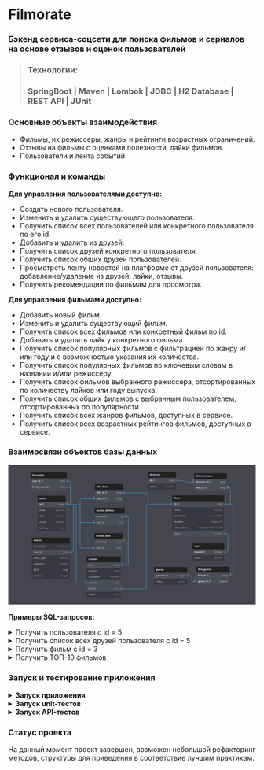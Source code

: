 # Filmorate
### Бэкенд сервиса-соцсети для поиска фильмов и сериалов на основе отзывов и оценок пользователей
> ### Технологии:
> ### SpringBoot | Maven | Lombok | JDBC | H2 Database | REST API | JUnit

### Основные объекты взаимодействия
- Фильмы, их режиссеры, жанры и рейтинги возрастных ограничений.
- Отзывы на фильмы с оценками полезности, лайки фильмов.
- Пользователи и лента событий.

### Функционал и команды
**Для управления пользователями доступно:**
- Создать нового пользователя.
- Изменить и удалить существующего пользователя.
- Получить список всех пользователей или конкретного пользователя по его id.
- Добавить и удалить из друзей.
- Получить список друзей конкретного пользователя.
- Получить список общих друзей пользователей.
- Просмотреть ленту новостей на платформе от друзей пользователя: добавление/удаление из друзей, лайки, отзывы.
- Получить рекомендации по фильмам для просмотра.

**Для управления фильмами доступно:**
- Добавить новый фильм.
- Изменить и удалить существующий фильм.
- Получить список всех фильмов или конкретный фильм по id.
- Добавить и удалить лайк у конкретного фильма.
- Получить список популярных фильмов с фильтрацией по жанру и/или году и с возможностью указания их количества.
- Получить список популярных фильмов по ключевым словам в названии и/или режиссеру.
- Получить список фильмов выбранного режиссера, отсортированных по количеству лайков или году выпуска.
- Получить список общих фильмов с выбранным пользователем, отсортированных по популярности.
- Получить список всех жанров фильмов, доступных в сервисе.
- Получить список всех возрастных рейтингов фильмов, доступных в сервисе.


### Взаимосвязи объектов базы данных

![Java-filmorate project DB](src/main/resources/filmorate_DB.png)

**Примеры SQL-запросов:**

<details>
  <summary>Получить пользователя с id = 5 </summary>

```roomsql
SELECT *
FROM users
WHERE id = 5;
```
</details>

<details>
  <summary>Получить список всех друзей пользователя с id = 5 </summary>

```roomsql
SELECT *
FROM users
WHERE id IN 
    (SELECT friend_user_id
    FROM friendship
    WHERE user_id = 5);
```
</details>

<details>
  <summary>Получить фильм с id = 3</summary>

```roomsql
SELECT *
FROM films
WHERE film_id = 3;
```
</details>

<details>
  <summary>Получить ТОП-10 фильмов</summary>

```roomsql
SELECT f.name AS topfilms
FROM films AS f
LEFT JOIN film_likes AS lk ON f.id = lk.film_id
GROUP BY topfilms ORDER BY COUNT(lk.user_id) DESC LIMIT 10;
```
</details>

### Запуск и тестирование приложения
<details>
<summary><b>Запуск приложения</b></summary>

1. Выполните клонирование репозитория:
    - используя web URL: `https://github.com/AlexanderBesedin/java-films.git`
    - используя SSH-ключ: `git@github.com:AlexanderBesedin/java-films.git`
    - или просто скачайте zip-архив 
   по [ссылке](https://github.com/AlexanderBesedin/java-films/archive/refs/heads/main.zip).
2. Запустите файл проекта `FilmorateApplication` в выбранной IDE 
по пути: `src/main/java/ru/yandex/practicum/filmorate/FilmorateApplication.java`.
3. Приложение работает по следующим базовым URL: 
   - `http://localhost:8080/users`.
   - `http://localhost:8080/films`.
   - `http://localhost:8080/reviews`.
   - `http://localhost:8080/directors`.
   - `http://localhost:8080/genres`.
   - `http://localhost:8080/mpa`.
</details>

<details>
<summary><b>Запуск unit-тестов</b></summary>

Используя выбранную IDE, перейдите в директорию `src/test/java/ru/yandex/practicum/filmorate/storage/dao` 
и запустите тесты в классах `FilmDaoImplTest` и `UserDaoImplTest`.
</details>

<details>
<summary><b>Запуск API-тестов</b></summary>

1. Запустите файл проекта `FilmorateApplication` в выбранной IDE 
по пути: `src/main/java/ru/yandex/practicum/filmorate/FilmorateApplication.java`.
2. Импортируйте [json-коллекцию](src/main/resources/testAPI.json) в выбранном вами testAPI-клиенте (*напр. Postman, Insomnia*).
3. Запустите тесты коллекции. При запуске отдельных тестов коллекции учитывайте их порядок вызова 
и результат вызова предыдущих тестов.
</details>

### Статус проекта
На данный момент проект завершен, возможен небольшой рефакторинг методов, структуры для приведения
в соответствие лучшим практикам.